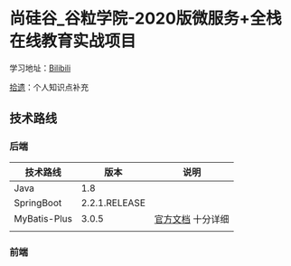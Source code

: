 # 尚硅谷_谷粒学院-2020版微服务+全栈在线教育实战项目

学习地址：[Bilibili](https://www.bilibili.com/video/BV1dQ4y1A75e)

[拾遗](/REGAINLOST.md)：个人知识点补充

## 技术路线

### 后端

| 技术路线     | 版本          | 说明                                             |
| ------------ | ------------- | ------------------------------------------------ |
| Java         | 1.8           |                                                  |
| SpringBoot   | 2.2.1.RELEASE |                                                  |
| MyBatis-Plus | 3.0.5         | [官方文档](https://baomidou.com/guide/) 十分详细 |
|              |               |                                                  |

### 前端
